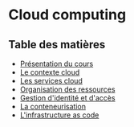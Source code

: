 # Cloud computing

<!-- .slide: class="page-title" -->



## Table des matières

<!-- .slide: id="master-toc" class="toc" -->

- [Présentation du cours](#/1)
- [Le contexte cloud](#/2)
- [Les services cloud](#/3)
- [Organisation des ressources](#/4)
- [Gestion d'identité et d'accès](#/5)
- [La conteneurisation](#/6)
- [L'infrastructure as code](#/7)
